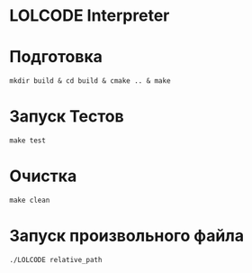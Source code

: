 # LOLCODE Interpreter

# Подготовка

```
mkdir build & cd build & cmake .. & make
```

# Запуск Тестов

```
make test
```

# Очистка

```
make clean
```

# Запуск произвольного файла

```
./LOLCODE relative_path
```